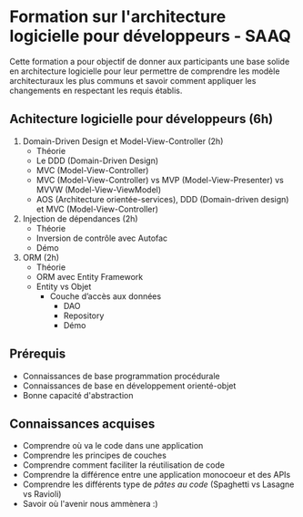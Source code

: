 ﻿# Formation sur l'architecture logicielle pour développeurs - SAAQ
Cette formation a pour objectif de donner aux participants une base solide en architecture logicielle pour leur permettre de comprendre 
les modèle architecturaux les plus communs et savoir comment appliquer les changements en respectant les requis établis.

## Achitecture logicielle pour développeurs (6h)
1. Domain-Driven Design et Model-View-Controller (2h)
   * Théorie
   * Le DDD (Domain-Driven Design)
   * MVC (Model-View-Controller)
   * MVC (Model-View-Controller) vs MVP (Model-View-Presenter) vs MVVW (Model-View-ViewModel)
   * AOS (Architecture orientée-services), DDD (Domain-driven design) et MVC (Model-View-Controller)
2. Injection de dépendances (2h)
   * Théorie
   * Inversion de contrôle avec Autofac
   * Démo
3. ORM (2h)
   * Théorie
   * ORM avec Entity Framework
   * Entity vs Objet
      * Couche d’accès aux données
         * DAO
         * Repository
         * Démo

## Prérequis 
* Connaissances de base programmation procédurale
* Connaissances de base en développement orienté-objet
* Bonne capacité d'abstraction

## Connaissances acquises
* Comprendre où va le code dans une application
* Comprendre les principes de couches
* Comprendre comment faciliter la réutilisation de code
* Comprendre la différence entre une application monocoeur et des APIs
* Comprendre les différents type de _pâtes au code_ (Spaghetti vs Lasagne vs Ravioli)
* Savoir où l'avenir nous ammènera :)
